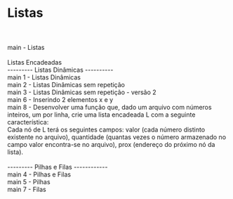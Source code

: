 # Listas<br><br>

main - Listas<br><br>
Listas Encadeadas<br>
--------- Listas Dinâmicas ----------<br>
main 1 - Listas Dinâmicas<br>
main 2 - Listas Dinâmicas sem repetição <br>
main 3 - Listas Dinâmicas sem repetição - versão 2<br>
main 6 - Inserindo 2 elementos x e y<br>
main 8 - Desenvolver uma função que, dado um
arquivo com números inteiros, um por linha, crie uma lista encadeada L com a seguinte característica:<br>
Cada nó de L terá os seguintes campos: valor (cada número distinto existente no arquivo), quantidade (quantas vezes o número armazenado no campo valor encontra-se no arquivo), prox (endereço do próximo nó da lista).<br><br>
--------- Pilhas e Filas ------------ <br>
main 4 - Pilhas e Filas <br>
main 5 - Pilhas<br>
main 7 - Filas
